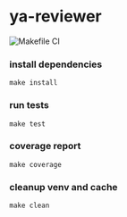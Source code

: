 # ya-reviewer

![Makefile CI](https://github.com/ierzikova/ya-reviewer/actions/workflows/makefile.yml/badge.svg)

### install dependencies
````shell
make install
````

### run tests
````shell
make test
````

### coverage report
````shell
make coverage
````

### cleanup venv and cache
````shell
make clean
````


